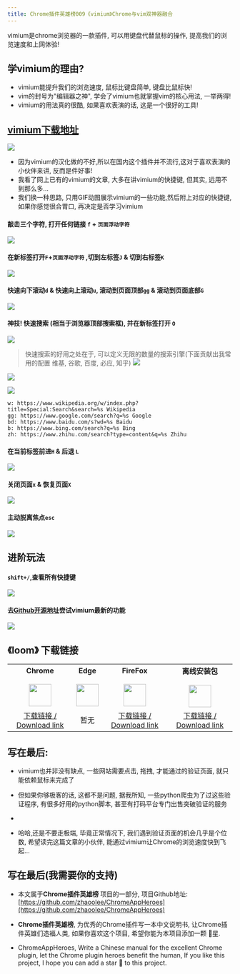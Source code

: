 ```yaml
---
title: Chrome插件英雄榜009《vimium》Chrome与vim双神器融合
---
```

vimium是chrome浏览器的一款插件, 可以用键盘代替鼠标的操作, 提高我们的浏览速度和上网体验!

## 学vimium的理由?

- vimium能提升我们的浏览速度, 鼠标比键盘简单, 键盘比鼠标快!
- vim的封号为"编辑器之神", 学会了vimium也就掌握vim的核心用法, 一举两得!
- vimium的用法真的很酷, 如果喜欢表演的话, 这是一个很好的工具!


## [vimium下载地址](https://chrome.google.com/webstore/detail/vimium/dbepggeogbaibhgnhhndojpepiihcmeb)

![](https://v2fy.com/asset/009_vimium/80cfd343db1142e692ff47bbb583daa6.png)

- 因为vimium的汉化做的不好,所以在国内这个插件并不流行,这对于喜欢表演的小伙伴来讲, 反而是件好事!
- 我看了网上已有的vimium的文章, 大多在讲vimium的快捷键, 但其实, 远用不到那么多...
- 我们换一种思路, 只用GIF动图展示vimium的一些功能,然后附上对应的快捷键, 如果你感觉很合胃口, 再决定是否学习vimium

#### 敲击三个字符, 打开任何链接 `f` + `页面浮动字符`
![](https://v2fy.com/asset/009_vimium/c08a6e6029a34c8da661be3a0c13a9d6.gif)

#### 在新标签打开`F`+`页面浮动字符` ,切到左标签`J` & 切到右标签`K`

![](https://v2fy.com/asset/009_vimium/15c2929c0ad84b2eabd4c97e920b918a.gif)
#### 快速向下滚动`d` & 快速向上滚动`u`, 滚动到页面顶部`gg` & 滚动到页面底部`G`

![](https://v2fy.com/asset/009_vimium/3e869c74cf6c4fd0b8724eede30bd85f.gif)

#### 神技! 快速搜索 (相当于浏览器顶部搜索框), 并在新标签打开 `O`

![](https://v2fy.com/asset/009_vimium/9a28a00e02f34c82b16410cebe7e97ab.gif)

> 快速搜索的好用之处在于, 可以定义无限的数量的搜索引擎(下面贡献出我常用的配置 维基, 谷歌, 百度, 必应, 知乎)
![](https://v2fy.com/asset/009_vimium/483421f8b564496abb4367f826a553c5.png)

![](https://v2fy.com/asset/009_vimium/a6ac595e35fd44c6ab4c78deb325e041.png)

![](https://v2fy.com/asset/009_vimium/e4c99cb051af42d6bd8f7b6ded1ea6bf.png)

```
w: https://www.wikipedia.org/w/index.php?title=Special:Search&search=%s Wikipedia
gg: https://www.google.com/search?q=%s Google
bd: https://www.baidu.com/s?wd=%s Baidu
b: https://www.bing.com/search?q=%s Bing
zh: https://www.zhihu.com/search?type=content&q=%s Zhihu
```
#### 在当前标签前进`H` & 后退 `L`
![](https://v2fy.com/asset/009_vimium/313f9bc2c90e458b9a4cf97d45308288.gif)

#### 关闭页面`x` & 恢复页面`X`

![](https://v2fy.com/asset/009_vimium/bff6daa2bdd84de7b62b90ed00ab3219.gif)

#### 主动脱离焦点`esc`

![](https://v2fy.com/asset/009_vimium/fd76a0da0af24cb3b067a0071963ab09.gif)

## 进阶玩法
#### `shift+/`,查看所有快捷键
![](https://v2fy.com/asset/009_vimium/f28acb7f6ce74a4d9b44cbeb147bc2a7.png)

#### 去[Github开源地址](https://github.com/philc/vimium)尝试vimium最新的功能
![](https://v2fy.com/asset/009_vimium/a8844acbb78e4b9289bf4accf8902b6d.png)



## 《loom》 下载链接

<table style="table-layout: fixed;">
<tbody>
<tr>
<td><div style="text-align: center;"><div style="font-weight: bold">Chrome</div><br/><div><img  style="width:50px; height:auto;" src="https://v2fy.com/asset/0i/ChromeAppHeroes/page/001_markdown_here.assets/chromeappheroes-chrome-icon.png"/></div></div></td>
<td><div style="text-align: center;" ><div style="font-weight: bold">Edge</div><br/><div><img style="width:50px; height:auto;" src="https://v2fy.com/asset/0i/ChromeAppHeroes/page/001_markdown_here.assets/chromeappheroes-edge-icon.png"/></div></div></td>
<td><div style="text-align: center;" ><div style="font-weight: bold">FireFox</div><br/><div><img  style="width:50px; height:auto;" src="https://v2fy.com/asset/0i/ChromeAppHeroes/page/001_markdown_here.assets/chromeappheroes-firefox-icon.png"/></div></div></td>
<td><div style="text-align: center;" ><div style="font-weight: bold">离线安装包</div><br/><div><img  style="width:50px; height:auto;" src="https://v2fy.com/asset/0i/ChromeAppHeroes/page/001_markdown_here.assets/chromeappheroes-github-download.png"/></div></div></td>
</tr>
<tr>
<td>
<div style="text-align: center;">
<a  href="https://chrome.google.com/webstore/detail/vimium/dbepggeogbaibhgnhhndojpepiihcmeb">下载链接 / Download link</a>
</div>
</td>
<td>
<div style="text-align: center;">暂无</div>
</td>
<td>
<div style="text-align: center;"><a  href="https://addons.mozilla.org/en-GB/firefox/addon/vimium-ff/">下载链接 / Download link</a></div>
</td>
<td>
<div style="text-align: center;"><a  href="https://cdn.jsdelivr.net/gh/zhaoolee/ChromeAppHeroes/backup/009-vimium.zip">下载链接 / Download link</a></div>
</td>
</tr>
</tbody>
</table>



## 写在最后:

- vimium也并非没有缺点, 一些网站需要点击, 拖拽, 才能通过的验证页面, 就只能依赖鼠标来完成了

- 但如果你够极客的话, 这都不是问题, 据我所知, 一些python爬虫为了过这些验证程序, 有很多好用的python脚本, 甚至有打码平台专门出售突破验证的服务
- 
- 哈哈,还是不要走极端, 毕竟正常情况下, 我们遇到验证页面的机会几乎是个位数, 希望读完这篇文章的小伙伴, 能通过vimium让Chrome的浏览速度快到飞起...






## 写在最后(我需要你的支持)
- 本文属于**Chrome插件英雄榜** 项目的一部分, 项目Github地址: [https://github.com/zhaoolee/ChromeAppHeroes](https://github.com/zhaoolee/ChromeAppHeroes)

- **Chrome插件英雄榜**, 为优秀的Chrome插件写一本中文说明书, 让Chrome插件英雄们造福人类, 如果你喜欢这个项目, 希望你能为本项目添加一颗 🌟星.

- ChromeAppHeroes, Write a Chinese manual for the excellent Chrome plugin, let the Chrome plugin heroes benefit the human, If you like this project, I hope you can add a star 🌟 to this project.
